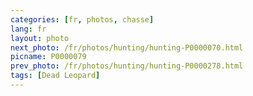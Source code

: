 ```yaml
---
categories: [fr, photos, chasse]
lang: fr
layout: photo
next_photo: /fr/photos/hunting/hunting-P0000070.html
picname: P0000079
prev_photo: /fr/photos/hunting/hunting-P0000278.html
tags: [Dead Leopard]
---
```

